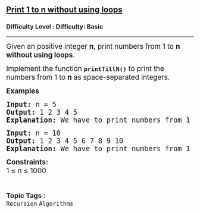 <h2><a href="https://www.geeksforgeeks.org/problems/print-1-to-n-without-using-loops3621/1?page=3&difficulty=Basic&status=unsolved,attempted&sortBy=accuracy">Print 1 to n without using loops</a></h2><h3>Difficulty Level : Difficulty: Basic</h3><hr><div class="problems_problem_content__Xm_eO"><p><span style="font-size: 14pt;">Given an positive integer <strong><span class="katex"><span class="katex-html" aria-hidden="true"><span class="base"><span class="mord mathnormal">n</span></span></span></span></strong>, print numbers from 1 to <strong><span class="katex"><span class="katex-html" aria-hidden="true"><span class="base"><span class="mord mathnormal">n</span></span></span></span></strong> <strong>without using loops</strong>. </span></p>
<p><span style="font-size: 14pt;">Implement the function <code><strong>printTillN()</strong></code> to print the numbers from 1 to <strong><span class="katex"><span class="katex-html" aria-hidden="true"><span class="base"><span class="mord mathnormal">n</span></span></span></span></strong> as space-separated integers.</span></p>
<p><span style="font-size: 14pt;"><strong>Examples <br></strong></span></p>
<pre><span style="font-size: 14pt;"><strong>Input: </strong>n = 5
<strong>Output: </strong>1 2 3 4 5
<strong>Explanation: </strong>We have to print numbers from 1 to 5.</span></pre>
<pre><span style="font-size: 14pt;"><strong>Input: </strong>n = 10
<strong>Output: </strong>1 2 3 4 5 6 7 8 9 10
<strong>Explanation: </strong>We have to print numbers from 1 to 10.</span></pre>
<p><span style="font-size: 14pt;"><strong>Constraints:</strong><br>1 ≤ n ≤ 1000</span></p></div><br><p><span style=font-size:18px><strong>Topic Tags : </strong><br><code>Recursion</code>&nbsp;<code>Algorithms</code>&nbsp;